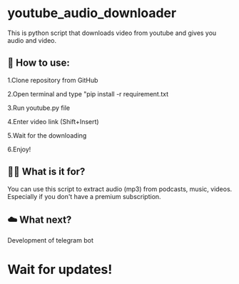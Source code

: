 # youtube_audio_downloader
This is python script that downloads video from youtube and gives you audio and video.
## 💾 How to use:
<p>1.Clone repository from GitHub</p>
<p>2.Open terminal and type "pip install -r requirement.txt</p>
<p>3.Run youtube.py file </p>
<p>4.Enter video link (Shift+Insert)</p>
<p>5.Wait for the downloading</p>
<p>6.Enjoy!</p>

## 🧑‍💻 What is it for?
You can use this script to extract audio (mp3) from podcasts, music, videos. Especially if you don't have a premium subscription.

## ☁️ What next? 
Development of telegram bot

# Wait for updates! 
